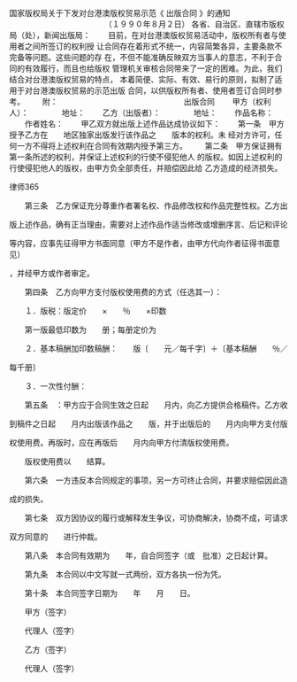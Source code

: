 
 国家版权局关于下发对台港澳版权贸易示范《
出版合同
》的通知 
 　　　　　　　　　　　　 （１９９０年８月２日） 
 各省、自治区、直辖市版权局（处），新闻出版局： 
 　　目前，在对台港澳版权贸易活动中，版权所有者与使用者之间所签订的权利授 
 让合同存在着形式不统一，内容简繁各异，主要条款不完备等问题。这些问题的存 
 在，不但不能准确反映双方当事人的意志，不利于合同的有效履行，而且也给版权 
 管理机关审核合同带来了一定的困难。为此，我们结合对台港澳版权贸易的特点， 
 本着简便、实际、有效、易行的原则，拟制了适用于对台港澳版权贸易的示范出版 
 合同，以供版权所有者、使用者签订合同时参考。 
 　　附： 
 　　　　　　　　　　　　　　　　出版合同 
 　　甲方（权利人）： 
 　　　　地址： 
 　　乙方（出版者）： 
 　　　　地址： 
 　　作品名称： 
 　　作者姓名： 
 　　甲乙双方就出版上述作品达成协议如下： 
 　　第一条　甲方授予乙方在　　地区独家出版发行该作品之　　版本的权利。未 
 经对方许可，任何一方不得将上述权利在合同有效期内授予第三方。 
 　　第二条　甲方保证拥有第一条所述的权利，并保证上述权利的行使不侵犯他人 
 的版权。如因上述权利的行使侵犯他人的版权，由甲方负全部责任，并赔偿因此给 
 乙方造成的经济损失。 




 
律师365






 　　第三条　乙方保证充分尊重作者署名权、作品修改权和作品完整性权。乙方出 

 版上述作品，确有正当理由，需要对上述作品作适当修改或增删序言、后记和评论 

 等内容，应事先征得甲方书面同意（甲方不是作者，由甲方代向作者征得书面意见） 

 ，并经甲方或作者审定。 

 　　第四条　乙方向甲方支付版权使用费的方式（任选其一）： 

 　　１．版税：版定价　　×　　％　　×印数 

 　　第一版最低印数为　　册；每册定价为 

 　　２．基本稿酬加印数稿酬：　　版〔　　元／每千字〕＋〔基本稿酬　　％／ 

 每千册〕 

 　　３．一次性付酬： 

 　　第五条　：甲方应于合同生效之日起　　月内，向乙方提供合格稿件。乙方收 

 到稿件之日起　　月内出版该作品之　　版，并于出版后的　　月内向甲方支付版 

 权使用费。再版时，应在再版后　　月内向甲方付清版权使用费。 

 　　版权使用费以　　结算。 

 　　第六条　一方违反本合同规定的事项，另一方可终止合同，并要求赔偿因此造 

 成的损失。 

 　　第七条　双方因协议的履行或解释发生争议，可协商解决，协商不成，可请求 

 双方同意的　　进行仲裁。 

 　　第八条　本合同有效期为　　年，自合同签字（或　批准）之日起计算。 

 　　第九条　本合同以中文写就一式两份，双方各执一份为凭。 

 　　第十条　本合同签字日期为　　年　　月　　日。 

 

 

 　　甲方（签字） 

 　　代理人（签字） 

 　　乙方（签字） 

 　　代理人（签字） 

   


 

 
 
 
 
 
  


  
 

  


  


  
 
 
 
 

